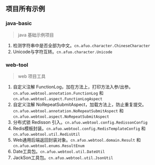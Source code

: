 ## 项目所有示例
### java-basic
> java 基础示例项目
1. 检测字符串中是否全部为中文。`cn.afuo.character.ChineseCharacter`
2. Unicode与字符互转。`cn.afuo.character.Unicode`
### web-tool
> web 项目工具
1. 自定义注解 FunctionLog，加在方法上，打印方法入参/出参。`cn.afuo.webtool.annotation.FunctionLog` 和 `cn.afuo.webtool.aspect.FunctionLogAspect`
2. 自定义注解 NoRepeatSubmitAspect，加载方法上，防止重复提交。`cn.afuo.webtool.annotation.NoRepeatSubmitAspect` 和 `cn.afuo.webtool.aspect.NoRepeatSubmitAspect`
3. 分布式锁 Redisson 引入。`cn.afuo.webtool.config.RedissonConfig`
4. Redis模板封装。`cn.afuo.webtool.config.RedisTemplateConfig` 和 `cn.afuo.webtool.util.RedisUtil`
5. Web通用后端返回封装对象。`cn.afuo.webtool.domain.Result` 和 `cn.afuo.webtool.enums.ResultEnum`
6. Date工具包。`cn.afuo.webtool.util.DateUtil`
7. JackSon工具包。`cn.afuo.webtool.util.JsonUtil`